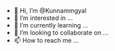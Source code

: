 - 👋 Hi, I’m @Kunnammgyal
- 👀 I’m interested in ...
- 🌱 I’m currently learning ...
- 💞️ I’m looking to collaborate on ...
- 📫 How to reach me ...

<!---
Kunnammgyal/Kunnammgyal is a ✨ special ✨ repository because its `README.md` (this file) appears on your GitHub profile.
You can click the Preview link to take a look at your changes.
--->

